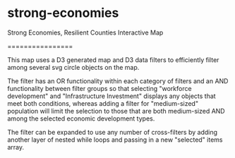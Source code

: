 strong-economies
================

Strong Economies, Resilient Counties Interactive Map

================

This map uses a D3 generated map and D3 data filters to efficiently filter among several svg circle objects on the map.

The filter has an OR functionality within each category of filters and an AND functionality between filter groups so that selecting "workforce development" and "Infrastructure Investment" displays any objects that meet both conditions, whereas adding a filter for "medium-sized" population will limit the selection to those that are both medium-sized AND among the selected economic development types.

The filter can be expanded to use any number of cross-filters by adding another layer of nested while loops and passing in a new "selected" items array.

